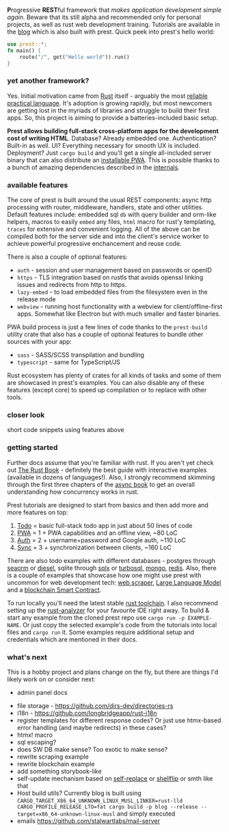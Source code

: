 **P**rogressive **REST**ful framework that _makes application development simple again_. Beware that its still alpha and recommended only for personal projects, as well as rust web development training. Tutorials are available in the [blog](https://prest.blog/) which is also built with prest. Quick peek into prest's hello world:

```rust
use prest::*;
fn main() {
    route("/", get("Hello world")).run()
}
```

### yet another framework?

Yes. Initial motivation came from [Rust](https://www.rust-lang.org/) itself - arguably the most [reliable practical language](https://edezhic.medium.com/reliable-software-engineering-with-rust-5bb4553b5d54). It's adoption is growing rapidly, but most newcomers are getting lost in the myriads of libraries and struggle to build their first apps. So, this project is aiming to provide a batteries-included basic setup.

**Prest allows building full-stack cross-platform apps for the development cost of writing HTML**. Database? Already embedded one. Authentication? Built-in as well. UI? Everything necessary for smooth UX is included. Deployment? Just `cargo build` and you'll get a single all-included server binary that can also distribute an [installable PWA](https://web.dev/articles/what-are-pwas). This is possible thanks to a bunch of amazing dependencies described in the [internals](https://prest.blog/internals).

### available features

The core of prest is built around the usual REST components: async http processing with router, middleware, handlers, state and other utilities. Default features include: embedded sql `db` with query builder and orm-like helpers, macros to easily `embed` any files, `html` macro for rust'y templating, `traces` for extensive and convenient logging. All of the above can be compiled both for the server side and into the client's service worker to achieve powerful progressive enchancement and reuse code.

There is also a couple of optional features:

+ `auth` - session and user management based on passwords or openID
+ `https` - TLS integration based on rustls that avoids openssl linking issues and redirects from http to https.
+ `lazy-embed` - to load embedded files from the filesystem even in the release mode
+ `webview` - running host functionality with a webview for client/offline-first apps. Somewhat like Electron but with much smaller and faster binaries.

PWA build process is just a few lines of code thanks to the `prest-build` utility crate that also has a couple of optional features to bundle other sources with your app:

+ `sass` - SASS/SCSS transpilation and bundling 
+ `typescript` - same for TypeScript/JS

Rust ecosystem has plenty of crates for all kinds of tasks and some of them are showcased in prest's examples. You can also disable any of these features (except core) to speed up compilation or to replace with other tools.

### closer look

short code snippets using features above

### getting started

Further docs assume that you're familiar with rust. If you aren't yet check out [The Rust Book](https://doc.rust-lang.org/book/) - definitely the best guide with interactive examples (available in dozens of languages!). Also, I strongly recommend skimming through the first three chapters of the [async book](https://rust-lang.github.io/async-book/) to get an overall understanding how concurrency works in rust. 

Prest tutorials are designed to start from basics and then add more and more features on top:

1. [Todo](https://prest.blog/todo) = basic full-stack todo app in just about 50 lines of code
2. [PWA](https://prest.blog/todo-pwa) = 1 + PWA capabilities and an offline view, ~80 LoC
3. [Auth](https://prest.blog/todo-pwa-auth) = 2 + username+password and Google auth, ~110 LoC
4. [Sync](https://prest.blog/todo-pwa-auth-sync) = 3 + synchronization between clients, ~160 LoC

There are also todo examples with different databases - postgres through [seaorm](https://prest.blog/postgres-seaorm) or [diesel](https://prest.blog/postgres-diesel), sqlite through [sqlx](https://prest.blog/sqlite-sqlx) or [turbosql](https://prest.blog/sqlite-turbosql), [mongo](https://prest.blog/mongo-driver), [redis](https://prest.blog/redis-driver). Also, there is a couple of examples that showcase how one might use prest with uncommon for web development tech: [web scraper](https://prest.blog/scraper), [Large Language Model](https://prest.blog/llm-mistral) and a [blockchain Smart Contract](https://prest.blog/smart-contract).

To run locally you'll need the latest stable [rust toolchain](https://rustup.rs/). I also recommend setting up the [rust-analyzer](https://rust-analyzer.github.io/) for your favourite IDE right away. To build & start any example from the cloned prest repo use `cargo run -p EXAMPLE-NAME`. Or just copy the selected example's code from the tutorials into local files and `cargo run` it. Some examples require additional setup and credentials which are mentioned in their docs.

### what's next

This is a hobby project and plans change on the fly, but there are things I'd likely work on or consider next:
* admin panel docs
+ file storage - https://github.com/dirs-dev/directories-rs
+ i18n - https://github.com/longbridgeapp/rust-i18n
+ register templates for different response codes? Or just use htmx-based error handling (and maybe redirects) in these cases?
+ htmx! macro 
+ sql escaping?
+ does SW DB make sense? Too exotic to make sense?
+ rewrite scraping example
+ rewrite blockchain example
+ add something storybook-like
+ self-update mechanism based on [self-replace](https://github.com/mitsuhiko/self-replace) or [shellflip](https://github.com/cloudflare/shellflip) or smth like that
+ Host build utils? Currently blog is built using `CARGO_TARGET_X86_64_UNKNOWN_LINUX_MUSL_LINKER=rust-lld CARGO_PROFILE_RELEASE_LTO=fat cargo build -p blog --release --target=x86_64-unknown-linux-musl` and simply executed 
+ emails https://github.com/stalwartlabs/mail-server

